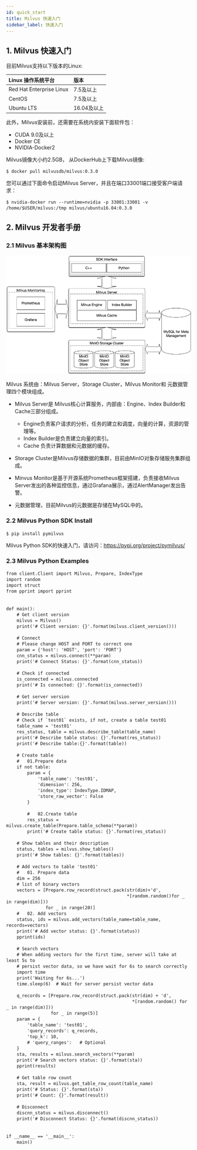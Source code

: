 ```yaml
---
id: quick_start
title: Milvus 快速入门
sidebar_label: 快速入门
---
```

##  1. Milvus 快速入门

目前Milvus支持以下版本的Linux: 

| Linux 操作系统平台       | 版本        |
| :----------------------- | :---------- |
| Red Hat Enterprise Linux | 7.5及以上   |
| CentOS                   | 7.5及以上   |
| Ubuntu LTS               | 16.04及以上 |

此外，Milvus安装前，还需要在系统内安装下面软件包：

- CUDA 9.0及以上
- Docker CE
- NVIDIA-Docker2

Milvus镜像大小约2.5GB， 从DockerHub上下载Milvus镜像:

```
$ docker pull milvusdb/milvus:0.3.0
```

您可以通过下面命令启动Milvus Server，并且在端口33001端口接受客户端请求：

```
$ nvidia-docker run --runtime=nvidia -p 33001:33001 -v /home/$USER/milvus:/tmp milvus/ubuntu16.04:0.3.0
```

## 2. Milvus 开发者手册

### 2.1 Milvus 基本架构图

![avatar](assets/Milvus_Singleton_Architecture.png)

Milvus 系统由：Milvus Server，Storage Cluster，Milvus Monitor和 元数据管理四个模块组成。

- Milvus Server是 Milvus核心计算服务，内部由：Engine、Index Builder和Cache三部分组成。
  - Engine负责客户请求的分析，任务的建立和调度，向量的计算，资源的管理等。
  - Index Builder是负责建立向量的索引。
  - Cache 负责计算数据和元数据的缓存。

- Storage Cluster是Milvus存储数据的集群，目前由MinIO对象存储服务集群组成。

- Minvus Monitor是基于开源系统Prometheus框架搭建，负责接收Milvus Server发出的各种监控信息，通过Grafana展示，通过AlertManager发出告警。

- 元数据管理，目前Milvus的元数据是存储在MySQL中的。



### 2.2 Milvus Python SDK Install

```
$ pip install pymilvus
```

Milvus Python SDK的快速入门，请访问：https://pypi.org/project/pymilvus/



### 2.3 Milvus Python Examples

```
from client.Client import Milvus, Prepare, IndexType
import random
import struct
from pprint import pprint


def main():
    # Get client version
    milvus = Milvus()
    print('# Client version: {}'.format(milvus.client_version()))

    # Connect
    # Please change HOST and PORT to correct one
    param = {'host': 'HOST', 'port': 'PORT'}
    cnn_status = milvus.connect(**param)
    print('# Connect Status: {}'.format(cnn_status))

    # Check if connected
    is_connected = milvus.connected
    print('# Is connected: {}'.format(is_connected))

    # Get server version
    print('# Server version: {}'.format(milvus.server_version()))

    # Describe table
    # Check if `test01` exists, if not, create a table test01
    table_name = 'test01'
    res_status, table = milvus.describe_table(table_name)
    print('# Describe table status: {}'.format(res_status))
    print('# Describe table:{}'.format(table))

    # Create table
    #   01.Prepare data
    if not table:
        param = {
            'table_name': 'test01',
            'dimension': 256,
            'index_type': IndexType.IDMAP,
            'store_raw_vector': False
        }

        #   02.Create table
        res_status = milvus.create_table(Prepare.table_schema(**param))
        print('# Create table status: {}'.format(res_status))

    # Show tables and their description
    status, tables = milvus.show_tables()
    print('# Show tables: {}'.format(tables))

    # Add vectors to table 'test01'
    #   01. Prepare data
    dim = 256
    # list of binary vectors
    vectors = [Prepare.row_record(struct.pack(str(dim)+'d',
                                              *[random.random()for _ in range(dim)]))
               for _ in range(20)]
    #   02. Add vectors
    status, ids = milvus.add_vectors(table_name=table_name, records=vectors)
    print('# Add vector status: {}'.format(status))
    pprint(ids)

    # Search vectors
    # When adding vectors for the first time, server will take at least 5s to
    # persist vector data, so we have wait for 6s to search correctly
    import time
    print('Waiting for 6s...')
    time.sleep(6)  # Wait for server persist vector data

    q_records = [Prepare.row_record(struct.pack(str(dim) + 'd',
                                                *[random.random() for _ in range(dim)]))
                 for _ in range(5)]
    param = {
        'table_name': 'test01',
        'query_records': q_records,
        'top_k': 10,
        # 'query_ranges':   # Optional
    }
    sta, results = milvus.search_vectors(**param)
    print('# Search vectors status: {}'.format(sta))
    pprint(results)

    # Get table row count
    sta, result = milvus.get_table_row_count(table_name)
    print('# Status: {}'.format(sta))
    print('# Count: {}'.format(result))

    # Disconnect
    discnn_status = milvus.disconnect()
    print('# Disconnect Status: {}'.format(discnn_status))


if __name__ == '__main__':
    main()
```



